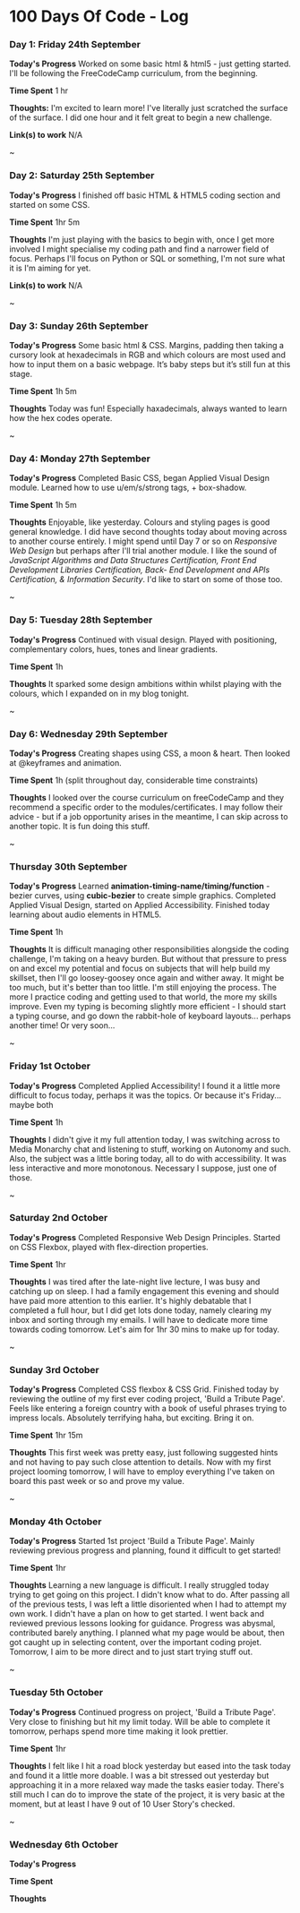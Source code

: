 # 100 Days Of Code - Log

### Day 1: Friday 24th September

**Today's Progress** Worked on some basic html & html5 - just getting started. I'll be following the FreeCodeCamp curriculum, from the beginning.

**Time Spent** 1 hr

**Thoughts:** I'm excited to learn more! I've literally just scratched the surface of the surface. I did one hour and it felt great to begin a new challenge.

**Link(s) to work** N/A

~

### Day 2: Saturday 25th September

**Today's Progress** I finished off basic HTML & HTML5 coding section and started on some CSS.

**Time Spent** 1hr 5m

**Thoughts** I'm just playing with the basics to begin with, once I get more involved I might specialise my coding path and find a narrower field of focus. Perhaps I'll focus on Python or SQL or something, I'm not sure what it is I'm aiming for yet.

**Link(s) to work** N/A

~

### Day 3: Sunday 26th September

**Today's Progress** Some basic html & CSS. Margins, padding then taking a cursory look at hexadecimals in RGB and which colours are most used and how to input them on a basic webpage. It’s baby steps but it’s still fun at this stage.

**Time Spent** 1h 5m

**Thoughts** Today was fun! Especially haxadecimals, always wanted to learn how the hex codes operate.

~

### Day 4: Monday 27th September

**Today's Progress** Completed Basic CSS, began Applied Visual Design module. Learned how to use u/em/s/strong tags, + box-shadow.

**Time Spent** 1h 5m

**Thoughts** Enjoyable, like yesterday. Colours and styling pages is good general knowledge. I did have second thoughts today about moving across to another course entirely. I might spend until Day 7 or so on <em>Responsive Web Design</em> but perhaps after I'll trial another module. I like the sound of <em>JavaScript Algorithms and Data Structures Certification, Front End Development Libraries Certification, Back- End Development and APIs Certification, & Information Security</em>. I'd like to start on some of those too.

~

### Day 5: Tuesday 28th September

**Today's Progress** Continued with visual design. Played with positioning, complementary colors, hues, tones and linear gradients.

**Time Spent** 1h

**Thoughts** It sparked some design ambitions within whilst playing with the colours, which I expanded on in my blog tonight.

~

### Day 6: Wednesday 29th September

**Today's Progress** Creating shapes using CSS, a moon & heart. Then looked at @keyframes and animation.

**Time Spent** 1h (split throughout day, considerable time constraints)

**Thoughts** I looked over the course curriculum on freeCodeCamp and they recommend a specific order to the modules/certificates. I may follow their advice - but if a job opportunity arises in the meantime, I can skip across to another topic. It is fun doing this stuff.

~

### Thursday 30th September

**Today's Progress** Learned <b>animation-timing-name/timing/function</b> - bezier curves, using <b>cubic-bezier</b> to create simple graphics. Completed Applied Visual Design, started on Applied Accessibility. Finished today learning about audio elements in HTML5.

**Time Spent** 1h

**Thoughts** It is difficult managing other responsibilities alongside the coding challenge, I'm taking on a heavy burden. But without that pressure to press on and excel my potential and focus on subjects that will help build my skillset, then I'll go loosey-goosey once again and wither away. It might be too much, but it's better than too little. I'm still enjoying the process. The more I practice coding and getting used to that world, the more my skills improve. Even my typing is becoming slightly more efficient - I should start a typing course, and go down the rabbit-hole of keyboard layouts... perhaps another time! Or very soon...

~

### Friday 1st October

**Today's Progress** Completed Applied Accessibility! I found it a little more difficult to focus today, perhaps it was the topics. Or because it's Friday... maybe both 

**Time Spent** 1h

**Thoughts** I didn't give it my full attention today, I was switching across to Media Monarchy chat and listening to stuff, working on Autonomy and such. Also, the subject was a little boring today, all to do with accessibility. It was less interactive and more monotonous. Necessary I suppose, just one of those.

~

### Saturday 2nd October

**Today's Progress** Completed Responsive Web Design Principles. Started on CSS Flexbox, played with flex-direction properties.

**Time Spent** 1hr

**Thoughts** I was tired after the late-night live lecture, I was busy and catching up on sleep. I had a family engagement this evening and should have paid more attention to this earlier. It's highly debatable that I completed a full hour, but I did get lots done today, namely clearing my inbox and sorting through my emails. I will have to dedicate more time towards coding tomorrow. Let's aim for 1hr 30 mins to make up for today.

~

### Sunday 3rd October

**Today's Progress** Completed CSS flexbox & CSS Grid. Finished today by reviewing the outline of my first ever coding project, 'Build a Tribute Page'. Feels like entering a foreign country with a book of useful phrases trying to impress locals. Absolutely terrifying haha, but exciting. Bring it on.

**Time Spent** 1hr 15m

**Thoughts** This first week was pretty easy, just following suggested hints and not having to pay such close attention to details. Now with my first project looming tomorrow, I will have to employ everything I've taken on board this past week or so and prove my value.

~

### Monday 4th October

**Today's Progress** Started 1st project 'Build a Tribute Page'. Mainly reviewing previous progress and planning, found it difficult to get started! 

**Time Spent** 1hr

**Thoughts** Learning a new language is difficult. I really struggled today trying to get going on this project. I didn't know what to do. After passing all of the previous tests, I was left a little disoriented when I had to attempt my own work. I didn't have a plan on how to get started. I went back and reviewed previous lessons looking for guidance. Progress was abysmal, contributed barely anything. I planned what my page would be about, then got caught up in selecting content, over the important coding projet. Tomorrow, I aim to be more direct and to just start trying stuff out.

~

### Tuesday 5th October

**Today's Progress** Continued progress on project, 'Build a Tribute Page'. Very close to finishing but hit my limit today. Will be able to complete it tomorrow, perhaps spend more time making it look prettier.

**Time Spent** 1hr

**Thoughts** I felt like I hit a road block yesterday but eased into the task today and found it a little more doable. I was a bit stressed out yesterday but approaching it in a more relaxed way made the tasks easier today. There's still much I can do to improve the state of the project, it is very basic at the moment, but at least I have 9 out of 10 User Story's checked.

~

### Wednesday 6th October

**Today's Progress**

**Time Spent**

**Thoughts**
